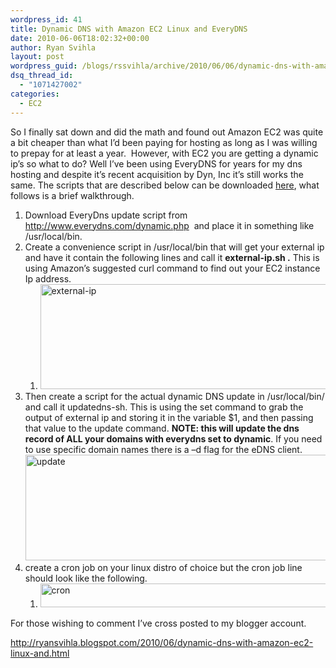 ```yaml
---
wordpress_id: 41
title: Dynamic DNS with Amazon EC2 Linux and EveryDNS
date: 2010-06-06T18:02:32+00:00
author: Ryan Svihla
layout: post
wordpress_guid: /blogs/rssvihla/archive/2010/06/06/dynamic-dns-with-amazon-ec2-linux-and-everydns.aspx
dsq_thread_id:
  - "1071427002"
categories:
  - EC2
---
```

So I finally sat down and did the math and found out Amazon EC2 was quite a bit cheaper than what I’d been paying for hosting as long as I was willing to prepay for at least a year.&#160; However, with EC2 you are getting a dynamic ip’s so what to do? Well I’ve been using EveryDNS for years for my dns hosting and despite it’s recent acquisition by Dyn, Inc it’s still works the same. The scripts that are described below can be downloaded <a href="http://unstabletransit.com/blogfiles/dyndns.tgz" target="_blank">here</a>, what follows is a brief walkthrough.

  1. Download EveryDns update script from <http://www.everydns.com/dynamic.php>&#160; and place it in something like /usr/local/bin. 
  2. Create a convenience script in /usr/local/bin that will get your external ip and have it contain the following lines and call it **external-ip.sh .** This is using Amazon’s suggested curl command to find out your EC2 instance Ip address. 
      1. [<img style="border-right-width: 0px;border-top-width: 0px;border-bottom-width: 0px;border-left-width: 0px" border="0" alt="external-ip" src="http://lostechies.com/ryansvihla/files/2011/03/externalip_thumb_7E5DADA6.png" width="670" height="168" />](http://lostechies.com/ryansvihla/files/2011/03/externalip_03406163.png) 
  3. Then create a script for the actual dynamic DNS update in /usr/local/bin/ and call it updatedns-sh. This is using the set command to grab the output of external ip and storing it in the variable $1, and then passing that value to the update command. **NOTE: this will update the dns record of ALL your domains with everydns set to dynamic**. If you need to use specific domain names there is a –d flag for the eDNS client.[<img style="border-right-width: 0px;border-top-width: 0px;border-bottom-width: 0px;border-left-width: 0px" border="0" alt="update" src="http://lostechies.com/ryansvihla/files/2011/03/update_thumb_547D3971.png" width="677" height="169" />](http://lostechies.com/ryansvihla/files/2011/03/update_3944E070.png) 
  4. create a cron job on your linux distro of choice but the cron job line should look like the following. 
      1. [<img style="border-right-width: 0px;border-top-width: 0px;border-bottom-width: 0px;border-left-width: 0px" border="0" alt="cron" src="http://lostechies.com/ryansvihla/files/2011/03/cron_thumb_51D70E71.png" width="754" height="38" />](http://lostechies.com/ryansvihla/files/2011/03/cron_791157A6.png) 

For those wishing to comment I’ve cross posted to my blogger account.

<http://ryansvihla.blogspot.com/2010/06/dynamic-dns-with-amazon-ec2-linux-and.html>